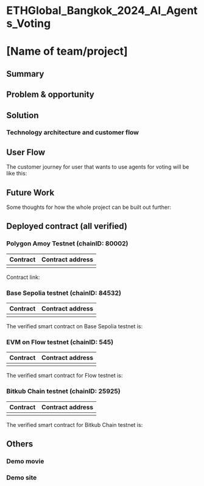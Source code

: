 # ETHGlobal_Bangkok_2024_AI_Agents_Voting


# [Name of team/project]

## Summary


## Problem & opportunity


## Solution


### Technology architecture and customer flow


## User Flow
The customer journey for user that wants to use agents for voting will be like this:



## Future Work
Some thoughts for how the whole project can be built out further:


## Deployed contract (all verified)
### Polygon Amoy Testnet  (chainID: 80002)
| Contract |                           Contract address |
| :------- | -----------------------------------------: |
|   |  |
Contract link:


### Base Sepolia testnet (chainID: 84532)

| Contract    |                           Contract address |
| :---------- | -----------------------------------------: |
|    |  |
The verified smart contract on Base Sepolia testnet is:


### EVM on Flow testnet (chainID: 545)

| Contract    |                           Contract address |
| :---------- | -----------------------------------------: |
|    |  |
The verified smart contract for Flow testnet is:

### Bitkub Chain testnet (chainID: 25925)

| Contract    |                           Contract address |
| :---------- | -----------------------------------------: |
|    |  |
The verified smart contract for Bitkub Chain testnet is:


## Others

### Demo movie


### Demo site
